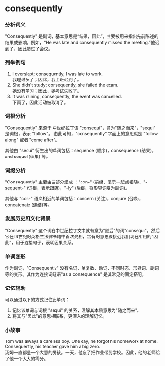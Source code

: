 # consequently

### 分析词义

  

"Consequently" 是副词，基本意思是“结果，因此”，主要被用来指出先前陈述的结果或影响。例如，“He was late and consequently missed the meeting.”他迟到了，因此错过了会议。

  

### 列举例句

  

1.  I overslept; consequently, I was late to work.  
    我睡过头了；因此，我上班迟到了。
2.  She didn't study; consequently, she failed the exam.  
    她没有学习；因此，她考试失败了。
3.  It was raining, consequently, the event was cancelled.  
    下雨了，因此活动被取消了。

  

### 词根分析

  

"Consequently" 来源于 中世纪拉丁语 "consequi"，意为"随之而来"，"sequi" 是词根，表示 "follow"。 由此可知，"consequently" 字面上的意思就是 "follow along" 或者 "come after"。

  

其他由 "sequi" 衍生出的单词包括：sequence (顺序)，consequence (结果)，and sequel (续集) 等。

  

### 词缀分析

  

"Consequently" 主要由三部分组成 ："con-" (前缀，表示一起或相随)，"-sequent-" (词根，表示跟随)，"-ly" (后缀，将形容词变为副词)。

  

其他与 "con-" 语义相近的单词包括：concern (关注)，conjure (召唤)，concatenate (连结)等。

  

### 发展历史和文化背景

  

"Consequently" 这个词在中世纪拉丁文中就有意为"随后"的词"consequi"。然后它在14世纪的英格兰法律书籍中首次亮相，含有的意思很接近我们现在所用的“因此”，用于连接句子，表明因果关系。

  

### 单词变形

  

作为副词，"Consequently" 没有名词、单复数、动词、不同时态、形容词、副词等的变形。其作为连接词短语"as a consequence" 是其常见的固定搭配。

  

### 记忆辅助

  

可以通过以下的方式记住此单词：

  

1.  记忆该单词与词根 "sequi" 的关系，理解其本质意思为"随之而来"。
2.  将其与"因此"的意思相联系，更深入的理解记忆。

  

### 小故事

  

Tom was always a careless boy. One day, he forgot his homework at home. Consequently, his teacher gave him a big zero.  
汤姆一直都是一个大意的男孩。一天，他忘了把作业带到学校。因此，他的老师给了他一个大大的零分。
